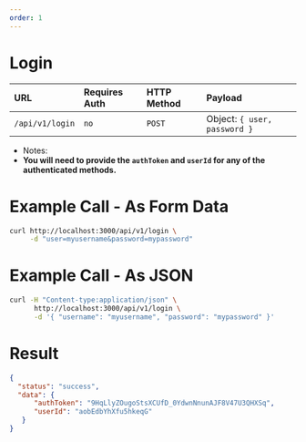 ```yaml
---
order: 1
---
```


# Login
| URL | Requires Auth | HTTP Method | Payload |
| :--- | :--- | :--- | :--- |
| `/api/v1/login` | `no` | `POST` | Object: `{ user, password }` |

* Notes:
 * **You will need to provide the `authToken` and `userId` for any of the authenticated methods.**

# Example Call - As Form Data
```bash
curl http://localhost:3000/api/v1/login \
     -d "user=myusername&password=mypassword"
```

# Example Call - As JSON
```bash
curl -H "Content-type:application/json" \
      http://localhost:3000/api/v1/login \
      -d '{ "username": "myusername", "password": "mypassword" }'
```

# Result
```json
{
  "status": "success",
  "data": {
      "authToken": "9HqLlyZOugoStsXCUfD_0YdwnNnunAJF8V47U3QHXSq",
      "userId": "aobEdbYhXfu5hkeqG"
   }
}
```
